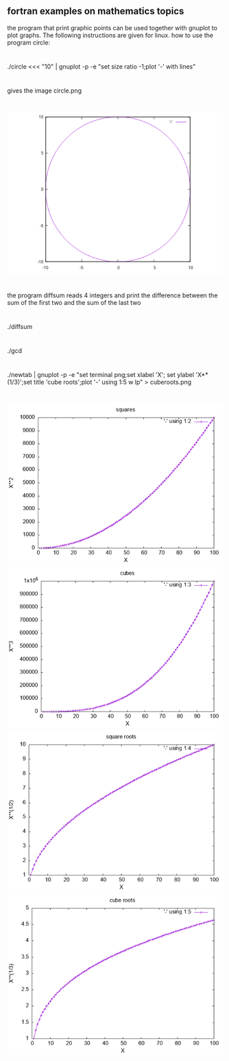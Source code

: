 ## fortran examples on mathematics topics
the program that print graphic points
can be used together with gnuplot to plot graphs.
The following instructions are given for linux.
how to use the program circle:
#
./circle <<< "10" | gnuplot -p -e "set size ratio -1;plot '-' with lines"
#
gives the image circle.png
#
![circle plot](circle.png "Circle")
#
the program diffsum reads 4 integers and print the difference
between the sum of the first two and the sum
of the last two
#
./diffsum
#
./gcd
#
./newtab  | gnuplot -p -e "set terminal png;set xlabel 'X'; set ylabel 'X**(1/3)';set title 'cube roots';plot '-' using 1:5 w lp" > cuberoots.png
#
![squares plot](squares.png "Squares")
![cubes plot](cubes.png "Cubes")
![square roots plot](sqroots.png "Square Roots")
![cubic roots plot](cuberoots.png "Cubic Roots")



